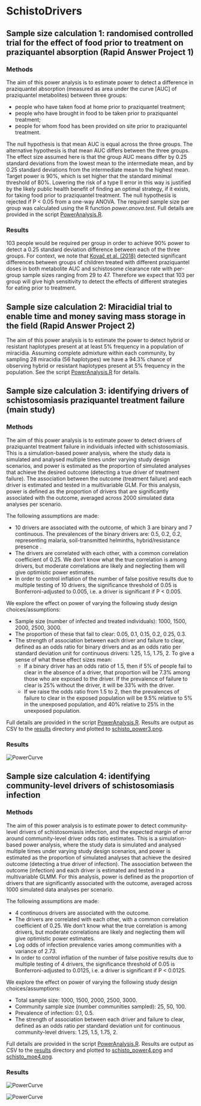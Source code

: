# SchistoDrivers

 ## Sample size calculation 1: randomised controlled trial for the effect of food prior to treatment on praziquantel absorption (Rapid Answer Project 1) 

 ### Methods

 The aim of this power analysis is to estimate power to detect a difference in praziquantel absorption (measured as area under the curve [AUC] of praziquantel metabolites) between three groups:
 - people who have taken food at home prior to praziquantel treatment;
 - people who have brought in food to be taken prior to praziquantel treatment;
 - people for whom food has been provided on site prior to praziquantel treatment.

 The null hypothesis is that mean AUC is equal across the three groups. The alternative hypothesis is that mean AUC differs between the three groups. The effect size assumed here is that the group AUC means differ by 0.25 standard deviations from the lowest mean to the intermediate mean, and by 0.25 standard deviations from the intermediate mean to the highest mean. Target power is 90%, which is set higher that the standard minimal threshold of 80%. Lowering the risk of a type II error in this way is justified by the likely public health benefit of finding an optimal strategy, if it exists, for taking food prior to praziquantel treatment. The null hypothesis is rejected if P < 0.05 from a one-way ANOVA. The required sample size per group was calculated using the R function *power.anova.test*. Full details are provided in the script [PowerAnalysis.R](https://github.com/pcdjohnson/SchistoDrivers/blob/main/PowerAnalysis.R). 

 ### Results
 103 people would be required per group in order to achieve 90% power to detect a 0.25 standard deviation difference between each of the three groups. For context, we note that [Kovač et al. (2018)](https://doi.org/10.1128/aac.02253-17) detected significant differences between groups of children treated with different praziquantel doses in both metabolite AUC and schistosome clearance rate with per-group sample sizes ranging from 29 to 47. Therefore we expect that 103 per group will give high sensitivity to detect the effects of different strategies for eating prior to treatment. 


## Sample size calculation 2: Miracidial trial to enable time and money saving mass storage in the field (Rapid Answer Project 2) 

 The aim of this power analysis is to estimate the power to detect hybrid or resistant haplotypes present at at least 5% frequency in a population of miracidia. Assuming complete admixture within each community, by sampling 28 miracidia  (56 haplotypes) we have a 94.3% chance of observing hybrid or resistant haplotypes present at 5% frequency in the population. See the script [PowerAnalysis.R](https://github.com/pcdjohnson/SchistoDrivers/blob/main/PowerAnalysis.R) for details. 


## Sample size calculation 3: identifying drivers of schistosomiasis praziquantel treatment failure (main study)

 ### Methods

 The aim of this power analysis is to estimate power to detect drivers of praziquantel treatment failure in individuals infected with schistosomiasis. This is a simulation-based power analysis, where the study data is simulated and analysed multiple times under varying study design scenarios, and power is estimated as the proportion of simulated analyses that achieve the desired outcome (detecting a true driver of treatment failure). The association between the outcome (treatment failure) and each driver is estimated and tested in a multivariable GLM. For this analysis, power is defined as the proportion of drivers that are significantly associated with the outcome, averaged across 2000 simulated data analyses per scenario.

 The following assumptions are made:
- 10 drivers are associated with the outcome, of which 3 are binary and 7 continuous. The prevalences of the binary drivers are: 0.5, 0.2, 0.2, representing  malaria, soil-transmitted helminths, hybrid/resistance presence .
 - The drivers are correlated with each other, with a common correlation coefficient of 0.25. We don’t know what the true correlation is among drivers, but moderate correlations are likely and neglecting them will give optimistic power estimates.
 - In order to control inflation of the number of false positive results due to multiple testing of 10 drivers, the significance threshold of 0.05 is Bonferroni-adjusted to 0.005, i.e. a driver is significant if P < 0.005.

 We explore the effect on power of varying the following study design choices/assumptions:
 - Sample size (number of infected and treated individuals): 1000, 1500, 2000, 2500, 3000.
 - The proportion of these that fail to clear: 0.05, 0.1, 0.15, 0.2, 0.25, 0.3.
 - The strength of association between each driver and failure to clear, defined as an odds ratio for binary drivers and as an odds ratio per standard deviation unit for continuous drivers: 1.25, 1.5, 1.75, 2. To give a sense of what these effect sizes mean:
   - If a binary driver has an odds ratio of 1.5, then if 5% of people fail to clear in the absence of a driver, that proportion will be 7.3% among those who are exposed to the driver. If the prevalence of failure to clear is 25% without the driver, it will be 33% with the driver.
   - If we raise the odds ratio from 1.5 to 2, then the prevalences of failure to clear in the exposed population will be 9.5% relative to 5% in the unexposed population, and 40% relative to 25% in the unexposed population.

 Full details are provided in the script [PowerAnalysis.R](https://github.com/pcdjohnson/SchistoDrivers/blob/main/PowerAnalysis.R). Results are output as CSV to the [results](https://github.com/pcdjohnson/SchistoDrivers/tree/main/results) directory and plotted to [schisto_power3.png](https://github.com/pcdjohnson/SchistoDrivers/blob/main/schisto_power3.png).

 ### Results
 ![PowerCurve](schisto_power3.png) 


## Sample size calculation 4: identifying community-level drivers of schistosomiasis infection

 ### Methods

 The aim of this power analysis is to estimate power to detect community-level drivers of schistosomiasis infection, and the expected margin of error around community-level driver odds ratio estimates. This is a simulation-based power analysis, where the study data is simulated and analysed multiple times under varying study design scenarios, and power is estimated as the proportion of simulated analyses that achieve the desired outcome (detecting a true driver of infection). The association between the outcome (infection) and each driver is estimated and tested in a multivariable GLMM. For this analysis, power is defined as the proportion of drivers that are significantly associated with the outcome, averaged across 1000 simulated data analyses per scenario.

 The following assumptions are made:
- 4 continuous drivers are associated with the outcome.
 - The drivers are correlated with each other, with a common correlation coefficient of 0.25. We don’t know what the true correlation is among drivers, but moderate correlations are likely and neglecting them will give optimistic power estimates.
 - Log odds of infection prevalence varies among communities with a variance of 2.73.
 - In order to control inflation of the number of false positive results due to multiple testing of 4 drivers, the significance threshold of 0.05 is Bonferroni-adjusted to 0.0125, i.e. a driver is significant if P < 0.0125.

 We explore the effect on power of varying the following study design choices/assumptions:
 - Total sample size: 1000, 1500, 2000, 2500, 3000.
 - Community sample size (number communities sampled): 25, 50, 100.
 - Prevalence of infection: 0.1, 0.5.
 - The strength of association between each driver and failure to clear, defined as an odds ratio per standard deviation unit for continuous community-level drivers: 1.25, 1.5, 1.75, 2.

 Full details are provided in the script [PowerAnalysis.R](https://github.com/pcdjohnson/SchistoDrivers/blob/main/PowerAnalysis.R). Results are output as CSV to the [results](https://github.com/pcdjohnson/SchistoDrivers/tree/main/results) directory and plotted to [schisto_power4.png](https://github.com/pcdjohnson/SchistoDrivers/blob/main/schisto_power4.png) and [schisto_moe4.png](https://github.com/pcdjohnson/SchistoDrivers/blob/main/schisto_moe4.png).

 ### Results
 ![PowerCurve](schisto_power4.png) 


 ![PowerCurve](schisto_moe4.png) 


